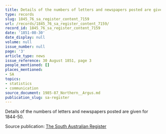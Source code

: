 ```yaml
---
title: Details of the numbers of letters and newspapers posted are given for 1844-50.
type: records
slug: 1845_76_sa_register_content_7159
url: /records/1845_76_sa_register_content_7159/
record_id: 1845_76_sa_register_content_7159
date: '1851-08-30'
date_display: null
volume: null
issue_number: null
page: '3'
article_type: news
issue_reference: 30 August 1851, page 3
people_mentioned: []
places_mentioned:
- SA
topics:
- statistics
- communication
source_document: 1985-87_Northern__Argus.md
publication_slug: sa-register
---
```


Details of the numbers of letters and newspapers posted are given for 1844-50.

Source publication: [The South Australian Register](/publications/sa-register/)
